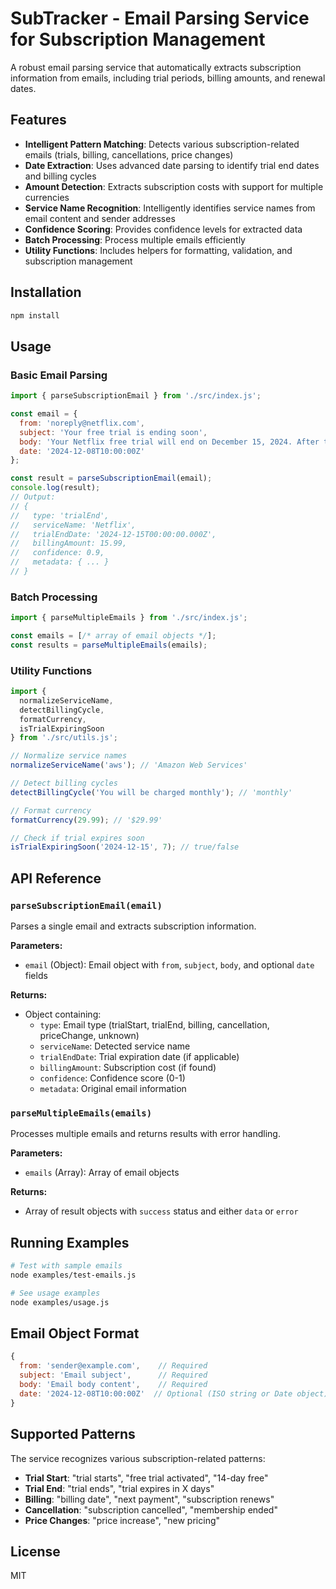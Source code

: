 # SubTracker - Email Parsing Service for Subscription Management

A robust email parsing service that automatically extracts subscription information from emails, including trial periods, billing amounts, and renewal dates.

## Features

- **Intelligent Pattern Matching**: Detects various subscription-related emails (trials, billing, cancellations, price changes)
- **Date Extraction**: Uses advanced date parsing to identify trial end dates and billing cycles
- **Amount Detection**: Extracts subscription costs with support for multiple currencies
- **Service Name Recognition**: Intelligently identifies service names from email content and sender addresses
- **Confidence Scoring**: Provides confidence levels for extracted data
- **Batch Processing**: Process multiple emails efficiently
- **Utility Functions**: Includes helpers for formatting, validation, and subscription management

## Installation

```bash
npm install
```

## Usage

### Basic Email Parsing

```javascript
import { parseSubscriptionEmail } from './src/index.js';

const email = {
  from: 'noreply@netflix.com',
  subject: 'Your free trial is ending soon',
  body: 'Your Netflix free trial will end on December 15, 2024. After this date, you\'ll be charged $15.99 per month.',
  date: '2024-12-08T10:00:00Z'
};

const result = parseSubscriptionEmail(email);
console.log(result);
// Output:
// {
//   type: 'trialEnd',
//   serviceName: 'Netflix',
//   trialEndDate: '2024-12-15T00:00:00.000Z',
//   billingAmount: 15.99,
//   confidence: 0.9,
//   metadata: { ... }
// }
```

### Batch Processing

```javascript
import { parseMultipleEmails } from './src/index.js';

const emails = [/* array of email objects */];
const results = parseMultipleEmails(emails);
```

### Utility Functions

```javascript
import { 
  normalizeServiceName,
  detectBillingCycle,
  formatCurrency,
  isTrialExpiringSoon
} from './src/utils.js';

// Normalize service names
normalizeServiceName('aws'); // 'Amazon Web Services'

// Detect billing cycles
detectBillingCycle('You will be charged monthly'); // 'monthly'

// Format currency
formatCurrency(29.99); // '$29.99'

// Check if trial expires soon
isTrialExpiringSoon('2024-12-15', 7); // true/false
```

## API Reference

### `parseSubscriptionEmail(email)`

Parses a single email and extracts subscription information.

**Parameters:**
- `email` (Object): Email object with `from`, `subject`, `body`, and optional `date` fields

**Returns:**
- Object containing:
  - `type`: Email type (trialStart, trialEnd, billing, cancellation, priceChange, unknown)
  - `serviceName`: Detected service name
  - `trialEndDate`: Trial expiration date (if applicable)
  - `billingAmount`: Subscription cost (if found)
  - `confidence`: Confidence score (0-1)
  - `metadata`: Original email information

### `parseMultipleEmails(emails)`

Processes multiple emails and returns results with error handling.

**Parameters:**
- `emails` (Array): Array of email objects

**Returns:**
- Array of result objects with `success` status and either `data` or `error`

## Running Examples

```bash
# Test with sample emails
node examples/test-emails.js

# See usage examples
node examples/usage.js
```

## Email Object Format

```javascript
{
  from: 'sender@example.com',    // Required
  subject: 'Email subject',      // Required
  body: 'Email body content',    // Required
  date: '2024-12-08T10:00:00Z'  // Optional (ISO string or Date object)
}
```

## Supported Patterns

The service recognizes various subscription-related patterns:

- **Trial Start**: "trial starts", "free trial activated", "14-day free"
- **Trial End**: "trial ends", "trial expires in X days"
- **Billing**: "billing date", "next payment", "subscription renews"
- **Cancellation**: "subscription cancelled", "membership ended"
- **Price Changes**: "price increase", "new pricing"

## License

MIT
